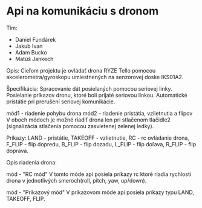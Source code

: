 # Api na komunikáciu s dronom
Tím:

- Daniel Fundárek
- Jakub Ivan
- Adam Bucko
- Matúš Jankech

Opis: 
Cieľom projektu je ovládať drona RYZE Tello pomocou akcelerometra/gyroskopu umiestnených na senzorovej doske IKS01A2.

Špecifikácia: 
Spracovanie dát posielaných pomocou seriovej linky.
Posielanie príkazov dronu, ktoré boli prijaté seriovou linkou.
Automatické pristátie pri prerušení seriovej komunikácie.

mód1 - riadenie pohybu drona
mód2 - riadenie pristátia, vzlietnutia a flipov
V oboch módoch je možné riadiť drona len pri stlačenom tlačidle2 (signalizácia stlačenia pomocou zasvietenej zelenej ledky).

Príkazy: 
 LAND - pristátie,
 TAKEOFF - vzlietnutie,
 RC - rc ovládanie drona,
 F_FLIP - flip dopredu,
 B_FLIP - flip dozadu,
 L_FLIP - flip doľava,
 R_FLIP - flip doprava.

Opis riadenia drona:

mód - "RC mód" 
V tomto móde api posiela príkazy rc ktoré riadia rychlosti drona v jednotlivých smeroch(roll, pitch, yaw, up/down).

mód - "Príkazový mód"
V príkazovom móde api posiela príkazy typu LAND, TAKEOFF, FLIP.



